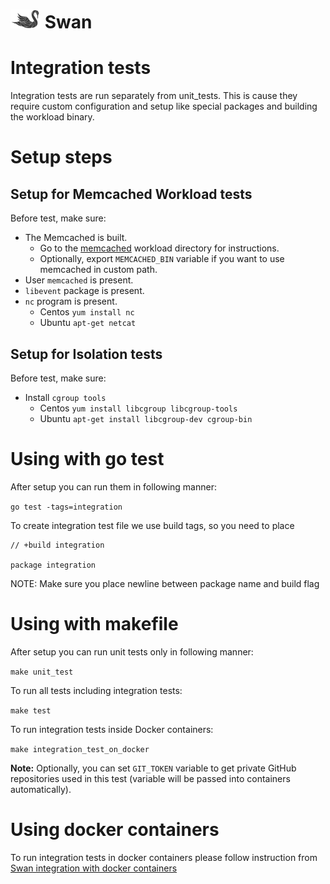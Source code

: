 <!--
 Copyright (c) 2017 Intel Corporation

 Licensed under the Apache License, Version 2.0 (the "License");
 you may not use this file except in compliance with the License.
 You may obtain a copy of the License at

      http://www.apache.org/licenses/LICENSE-2.0

 Unless required by applicable law or agreed to in writing, software
 distributed under the License is distributed on an "AS IS" BASIS,
 WITHOUT WARRANTIES OR CONDITIONS OF ANY KIND, either express or implied.
 See the License for the specific language governing permissions and
 limitations under the License.
-->

# ![Swan logo](swan-logo-48.png) Swan

# Integration tests

Integration tests are run separately from unit_tests. This is cause they require custom
configuration and setup like special packages and building the workload binary.

# Setup steps

## Setup for Memcached Workload tests

Before test, make sure:
- The Memcached is built.
  - Go to the [memcached](workloads/data_caching/memcached) workload directory for instructions.
  - Optionally, export `MEMCACHED_BIN` variable if you want to use memcached in custom path.
- User `memcached` is present.
- `libevent` package is present.
- `nc` program is present.
  - Centos `yum install nc`
  - Ubuntu `apt-get netcat`

## Setup for Isolation tests

Before test, make sure:
- Install `cgroup tools`
  - Centos `yum install libcgroup libcgroup-tools`
  - Ubuntu `apt-get install libcgroup-dev cgroup-bin`

# Using with go test

After setup you can run them in following manner:

`go test -tags=integration`

To create integration test file we use build tags, so you need to place

```
// +build integration

package integration
```

NOTE: Make sure you place newline between package name and build flag

# Using with makefile

After setup you can run unit tests only in following manner:

`make unit_test`

To run all tests including integration tests:

`make test`

To run integration tests inside Docker containers:

`make integration_test_on_docker`

**Note:** Optionally, you can set `GIT_TOKEN` variable to get private GitHub repositories used in this test (variable will be passed into containers automatically).

# Using docker containers

To run integration tests in docker containers please follow instruction from [Swan integration with docker containers](./docker.md)
